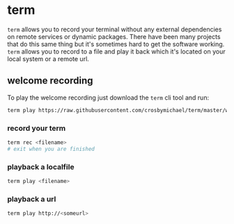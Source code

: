 # term

`term` allows you to record your terminal without any external dependencies
on remote services or dynamic packages.  There have been many projects that
do this same thing but it's sometimes hard to get the software working.
`term` allows you to record to a file and play it back which it's located on
your local system or a remote url.

## welcome recording

To play the welcome recording just download the `term` cli tool and run:

```bash
term play https://raw.githubusercontent.com/crosbymichael/term/master/welcome.term
```


### record your term

```bash
term rec <filename>
# exit when you are finished 
```

### playback a localfile

```bash
term play <filename>
```

### playback a url

```bash
term play http://<someurl>
```
